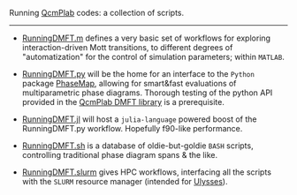 Running [QcmPlab](https://github.com/QcmPlab) codes: a collection of scripts.

--------

- [RunningDMFT.m](./RunningDMFT.m) defines a very basic set of workflows for exploring interaction-driven Mott transitions, to different degrees of "automatization" for the control of simulation parameters; within `MATLAB`.

- [RunningDMFT.py](./RunningDMFT.py) will be the home for an interface to the `Python` package [PhaseMap](https://github.com/greschd/PhaseMap), allowing for smart&fast evaluations of multiparametric phase diagrams. Thorough testing of the python API provided in the [QcmPlab DMFT library](https://github.com/QcmPlab/LIB_DMFT_ED) is a prerequisite.

- [RunningDMFT.jl](./RunningDMFT.jl) will host a `julia-language` powered boost of the RunningDMFT.py workflow. Hopefully f90-like performance.

- [RunningDMFT.sh](./RunningDMFT.sh) is a database of oldie-but-goldie `BASH` scripts, controlling traditional phase diagram spans & the like.

- [RunningDMFT.slurm](./RunningDMFT.slurm) gives HPC workflows, interfacing all the scripts with the `SLURM` resource manager (intended for [Ulysses](https://www.itcs.sissa.it/services/computing/hpc)).
